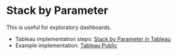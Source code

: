# Stack by Parameter

This is useful for exploratory dashboards. 

- Tableau implementation steps: [Stack by Parameter in Tableau](stack_by_parameter_steps_to_create_tableau.md)
- Example implementation: [Tableau Public](https://public.tableau.com/profile/john.marriott#!/vizhome/ParameterizedStackby/ParameterizedStackby)

